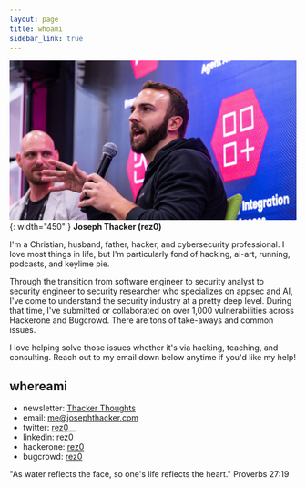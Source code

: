 ```yaml
---
layout: page
title: whoami
sidebar_link: true
---
```


![](/assets/images/joseph_speaking.jpg){: width="450" }
**Joseph Thacker (rez0)**

I'm a Christian, husband, father, hacker, and cybersecurity professional.
I love most things in life, but I'm particularly fond of hacking, ai-art, running, podcasts, and keylime pie.

Through the transition from software engineer to security analyst to security engineer to security researcher who specializes on appsec and AI, I've come to understand the security industry at a pretty deep level. During that time, I've submitted or collaborated on over 1,000 vulnerabilities across Hackerone and Bugcrowd. There are tons of take-aways and common issues. 

I love helping solve those issues whether it's via hacking, teaching, and consulting. Reach out to my email down below anytime if you'd like my help!

## whereami

- newsletter: [Thacker Thoughts](https://thacker.beehiiv.com/subscribe)
- email: me@josephthacker.com
- twitter: [rez0\_\_](https://twitter.com/rez0__)
- linkedin: [rez0](https://www.linkedin.com/in/josephthacker/)
- hackerone: [rez0](https://hackerone.com/rez0)
- bugcrowd: [rez0](https://bugcrowd.com/rez0)

<p class="message">
  "As water reflects the face, so one's life reflects the heart." Proverbs 27:19
</p>


